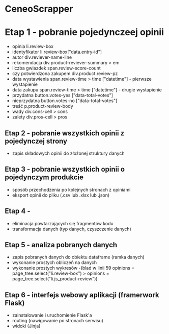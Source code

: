 
# CeneoScrapper
# Etap 1 - pobranie pojedynczeej opinii 
- opinia li.review-box
- identyfikator li.review-box["data.entry-id"]
- autor div.reviever-name-line
- rekomendacja div.product-reviever-summary > em
- liczba gwiazdek span.review-score-count
- czy potwierdzona zakupem div.product.review-pz
- data wystawienia span.review-time > time
["datetime"] - pierwsze wystapienie
- data zakupu span.review-time > time
["datetime"] - drugie wystapienie
- przydatna button.votes-yes ["data-total-votes"]
- nieprzydatna button.votes-no ["data-total-votes"]
- treść p.product-review-body
- wady div.cons-cell > cons
- zalety div.pros-cell > pros
## Etap 2 - pobranie wszystkich opinii z pojedynczej strony
- zapis składowych opinii do złożonej struktury danych
## Etap 3 - pobranie wszystkich opinii o pojedynczym produkcie
- sposób przechodzenia po kolejnych stronach z opiniami
- eksport opinii do pliku (.csv lub .xlsx lub .json)
## Etap 4 -  
- eliminacja powtarzających się fragmentów kodu 
- transformacja danych (typ danych, czyszczenie danych)
## Etap 5 - analiza pobranych danych
- zapis pobranych danych do obiektu dataframe (ramka danych)
- wykonanie prostych obliczeń na danych
- wykonanie prostych wykresów
-(blad w linii 59 opinions = page_tree.select("li.review-box") > opinions = page_tree.select("li.js_product-review"))
## Etap 6 - interfejs webowy aplikacji (framerwork Flask)
- zainstalowanie i uruchomienie Flask'a
- routing (nawigowanie po stronach serwisu)
- widoki (Jinja)
